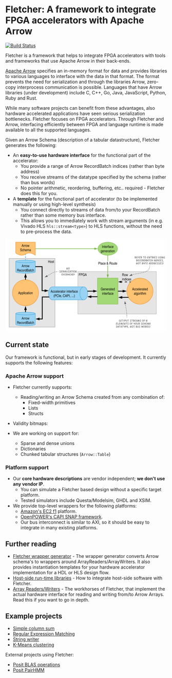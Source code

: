 # Fletcher: A framework to integrate FPGA accelerators with Apache Arrow

[![Build Status](https://dev.azure.com/abs-tudelft/fletcher/_apis/build/status/abs-tudelft.fletcher?branchName=develop)](https://dev.azure.com/abs-tudelft/fletcher/_build/latest?definitionId=3&branchName=develop)

Fletcher is a framework that helps to integrate FPGA accelerators with tools and
frameworks that use Apache Arrow in their back-ends.

[Apache Arrow](https://arrow.apache.org/) specifies an in-memory format for
data and provides libraries to various languages to interface with the data in
that format. The format prevents the need for serialization and through the
libraries Arrow, zero-copy interprocess communication is possible. Languages
that have Arrow libraries (under development) include C, C++, Go, Java,
JavaScript, Python, Ruby and Rust.

While many software projects can benefit from these advantages, also hardware
accelerated applications have seen serious serialization bottlenecks. Fletcher
focuses on FPGA accelerators. Through Fletcher and Arrow, interfacing
efficiently between FPGA and language runtime is made available to all the
supported languages.

Given an Arrow Schema (description of a tabular datastructure), Fletcher
generates the following:

* An **easy-to-use hardware interface** for the functional part of the
accelerator:
  * You provide a range of Arrow RecordBatch indices (rather than byte address)
  * You receive streams of the datatype specified by the schema (rather than
    bus words)
  * No pointer arithmetic, reordering, buffering, etc.. required - Fletcher does
    this for you.
* A **template** for the functional part of accelerator (to be implemented
  manually or using high-level synthesis)
  * You connect directly to streams of data from/to your RecordBatch rather than
  some memory bus interface.
  * This allows you to immediately work with stream arguments (in e.g. Vivado
    HLS `hls::stream<type>`) to HLS functions, without the need to pre-process
    the data.

<img src="fletcher.svg">

## Current state
Our framework is functional, but in early stages of development. It currently
supports the following features:

### Apache Arrow support
* Fletcher currently supports:
  * Reading/writing an Arrow Schema created from any combination of:
    - Fixed-width primitives
    - Lists
    - Structs
* Validity bitmaps:


* We are working on support for:
  - Sparse and dense unions
  - Dictionaries
  - Chunked tabular structures (`Arrow::Table`)

### Platform support
* Our __core hardware descriptions__ are vendor independent; __we don't use any
  vendor IP__.
  * You can simulate a Fletcher based design without a specific target platform.
  * Tested simulators include Questa/Modelsim, GHDL and XSIM.
* We provide top-level wrappers for the following platforms:
  * [Amazon's EC2 f1](https://github.com/aws/aws-fpga) platform.
  * [OpenPOWER's CAPI SNAP framework](https://github.com/open-power/snap).
  * Our bus interconnect is similar to AXI, so it should be easy to integrate
    in many existing platforms.

## Further reading
  * [Fletcher wrapper generator](codegen/fletchgen) - The wrapper generator
    converts Arrow schema's to wrappers around ArrayReaders/ArrayWriters.
    It also provides instantiation templates for your hardware accelerator
    implementation for a HDL or HLS design flow.
  * [Host-side run-time libraries](runtime) - How to integrate host-side
    software with Fletcher.
  * [Array Readers/Writers](hardware) - The workhorses of Fletcher, that
    implement the actual hardware interface for reading and writing from/to
    Arrow Arrays. Read this if you want to go in depth.

## Example projects  
  * [Simple column sum](examples/sum)
  * [Regular Expression Matching](examples/regexp)
  * [String writer](examples/stringwrite)
  * [K-Means clustering](examples/k-means)

External projects using Fletcher:
  * [Posit BLAS operations](https://github.com/lvandam/posit_blas_hdl)
  * [Posit PairHMM](https://github.com/lvandam/pairhmm_posit_hdl_arrow)
